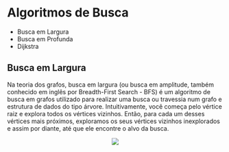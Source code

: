 # Algoritmos de Busca

- Busca em Largura
- Busca em Profunda
- Dijkstra

## Busca em Largura 
Na teoria dos grafos, busca em largura (ou busca em amplitude, também conhecido em inglês por Breadth-First Search - BFS) 
é um algoritmo de busca em grafos utilizado para realizar uma busca ou travessia num grafo e estrutura de dados do tipo árvore. 
Intuitivamente, você começa pelo vértice raiz e explora todos os vértices vizinhos. Então, para cada um desses vértices mais 
próximos, exploramos os seus vértices vizinhos inexplorados e assim por diante, até que ele encontre o alvo da busca.

<p align="center">
  <img src="https://upload.wikimedia.org/wikipedia/commons/thumb/5/5d/Breadth-First-Search-Algorithm.gif/250px-Breadth-First-Search-Algorithm.gif" />
</p>
